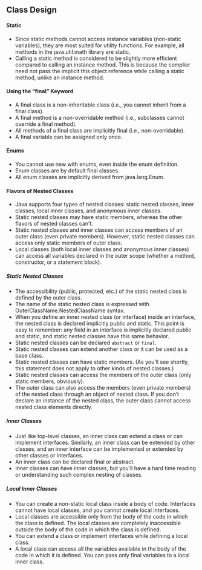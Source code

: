 

## Class Design

#### Static
- Since static methods cannot access instance variables (non-static variables), they are most suited for utility functions. For example, all methods in the java.util.math library are static.
- Calling a static method is considered to be slightly more efficient compared to calling an instance method. This is because the complier need not pass the implicit this object reference while calling a static method, unlike an instance method.

#### Using the “final” Keyword
- A final class is a non-inheritable class (i.e., you cannot inherit from a final class).
- A final method is a non-overridable method (i.e., subclasses cannot override a final method).
- All methods of a final class are implicitly final (i.e., non-overridable).
- A final variable can be assigned only once.

#### Enums
- You cannot use new with enums, even inside the enum definition.
- Enum classes are by default final classes.
- All enum classes are implicitly derived from java.lang.Enum.

#### Flavors of Nested Classes
- Java supports four types of nested classes: static nested classes, inner classes, local inner classes, and anonymous inner classes.
- Static nested classes may have static members, whereas the other flavors of nested classes can’t.
- Static nested classes and inner classes can access members of an outer class (even private members). However, static nested classes can access only static members of outer class.
- Local classes (both local inner classes and anonymous inner classes) can access all variables declared in the outer scope (whether a method, constructor, or a statement block).


##### Static Nested Classes
- The accessibility (public, protected, etc.) of the static nested class is defined by the outer class.
- The name of the static nested class is expressed with OuterClassName.NestedClassName syntax.
- When you define an inner nested class (or interface) inside an interface, the nested class is declared implicitly public and static. This point is easy to remember: any field in an interface is implicitly declared public and static, and static nested classes have this same behavior.
- Static nested classes can be declared `abstract` or `final`.
- Static nested classes can extend another class or it can be used as a base class.
- Static nested classes can have static members. (As you’ll see shortly, this statement does not apply to other kinds of nested classes.)
- Static nested classes can access the members of the outer class (only static members, obviously).
- The outer class can also access the members (even private members) of the nested class through an object of nested class. If you don’t declare an instance of the nested class, the outer class cannot access nested class elements directly.

##### Inner Classes
- Just like top-level classes, an inner class can extend a class or can implement interfaces. Similarly, an inner class can be extended by other classes, and an inner interface can be implemented or extended by other classes or interfaces.
- An inner class can be declared final or abstract.
- Inner classes can have inner classes, but you’ll have a hard time reading or understanding such complex nesting of classes.

##### Local Inner Classes
- You can create a non-static local class inside a body of code. Interfaces cannot have local classes, and you cannot create local interfaces.
- Local classes are accessible only from the body of the code in which the class is defined. The local classes are completely inaccessible outside the body of the code in which the class is defined.
- You can extend a class or implement interfaces while defining a local class.
- A local class can access all the variables available in the body of the code in which it is defined. You can pass only final variables to a local inner class.
